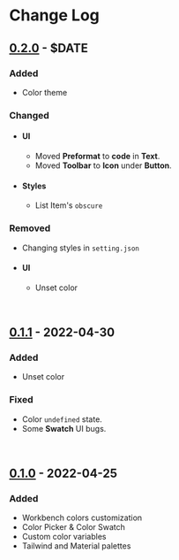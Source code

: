 # Change Log

## [0.2.0] - $DATE

### Added

- Color theme

### Changed

- #### UI

  - Moved **Preformat** to **code** in **Text**.
  - Moved **Toolbar** to **Icon** under **Button**.

- #### Styles
  - List Item's `obscure`

### Removed

- Changing styles in `setting.json`
- #### UI
  - Unset color

</br>

## [0.1.1] - 2022-04-30

### Added

- Unset color

### Fixed

- Color `undefined` state.
- Some **Swatch** UI bugs.

</br>

## [0.1.0] - 2022-04-25

### Added

- Workbench colors customization
- Color Picker & Color Swatch
- Custom color variables
- Tailwind and Material palettes

[0.2.0]: https://github.com/sudoaugustin/vslook/compare/v0.1.1...v0.2.0
[0.1.1]: https://github.com/sudoaugustin/vslook/compare/v0.1.0...v0.1.1
[0.1.0]: https://github.com/sudoaugustin/vslook/releases/tag/v0.1.0
